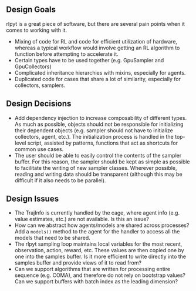 ## Design Goals

rlpyt is a great piece of software, but there are several pain points when it comes to working with it.
- Mixing of code for RL and code for efficient utilization of hardware, whereas a typical workflow would involve getting an RL algorithm to function before attempting to accelerate it.
- Certain types have to be used together (e.g. GpuSampler and GpuCollectors)
- Complicated inheritance hierarchies with mixins, especially for agents.
- Duplicated code for cases that share a lot of similarity, especially for collectors, samplers.

## Design Decisions

- Add dependency injection to increase composability of different types. As much as possible, objects should not be responsible for initializing their dependent objects (e.g. sampler should not have to initialize collectors, agent, etc.). The initialization process is handled in the top-level script, assisted by patterns, functions that act as shortcuts for common use cases.
- The user should be able to easily control the contents of the sampler buffer. For this reason, the sampler should be kept as simple as possible to facilitate the writing of new sampler classes. Wherever possible, reading and writing data should be transparent (although this may be difficult if it also needs to be parallel).

## Design Issues

- The TrajInfo is currently handled by the cage, where agent info (e.g. value estimates, etc.) are not available. Is this an issue?
- How can we abstract how agents/models are shared across processes? Add a `models()` method to the agent for the handler to access all the models that need to be shared.
- The rlpyt sampling loop maintains local variables for the most recent, observation, action, reward, etc. These values are then copied one by one into the samples buffer. Is it more efficient to write directly into the samples buffer and provide views of it to read from?
- Can we support algorithms that are written for processing entire sequence (e.g. COMA), and therefore do not rely on bootstrap values? Can we support buffers with batch index as the leading dimension?
